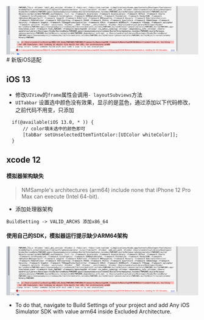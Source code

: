 ![](/assets/Snip20201202_27.png)# 新版iOS适配

## iOS 13
- 修改`UIView`的`frame`属性会调用`- layoutSubviews`方法
- `UITabbar` 设置选中颜色没有效果，显示的是蓝色，通过添加以下代码修改，之前代码不用变，只添加  


```objc
  if(@available(iOS 13.0, * )) {
      // color填未选中的颜色即可
      [tabBar setUnselectedItemTintColor:[UIColor whiteColor]];
  }
```

## xcode 12

#### 模拟器架构缺失

> NMSample's architectures (arm64) include none that iPhone 12 Pro Max can execute (Intel 64-bit).

- 添加处理器架构

```
BuildSetting -> VALID_ARCHS 添加x86_64
```
#### 使用自己的SDK，模拟器运行提示缺少ARM64架构

![](/assets/Snip20201202_27.png)

- To do that, navigate to Build Settings of your project and add Any iOS Simulator SDK with value arm64 inside Excluded Architecture.